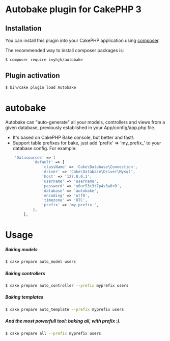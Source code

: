 # Autobake plugin for CakePHP 3

## Installation

You can install this plugin into your CakePHP application using [composer](http://getcomposer.org).

The recommended way to install composer packages is:

``` bash
$ composer require ivyhjk/autobake
```

## Plugin activation

``` bash
$ bin/cake plugin load Autobake
```

# autobake

Autobake can "auto-generate" all your models, controllers and views from a given database, previously established in your App/config/app.php file.

- It's based on CakePHP Bake console, but better and fast!.
- Support table prefixes for bake, just add 'prefix' => 'my_prefix_' to your database config.
	For example:

```php
	'Datasources' => [
	        'default' => [
	            'className' => 'Cake\Database\Connection',
	            'driver' => 'Cake\Database\Driver\Mysql',
	            'host' => '127.0.0.1',
	            'username' => 'username',
	            'password' => 'y0ur53c3t7p4s5w0rD',
	            'database' => 'autobake',
	            'encoding' => 'utf8',
	            'timezone' => 'UTC',
	            'prefix' => 'my_prefix_',
	        ],
	    ],
```


# Usage

##### Baking models
``` bash
$ cake prepare auto_model users
```

##### Baking controllers
``` bash
$ cake prepare auto_controller --prefix myprefix users
```

##### Baking templates
``` bash
$ cake prepare auto_template --prefix myprefix users
```

##### And the most powerfull tool: baking all, with prefix :).
``` bash
$ cake prepare all --prefix myprefix users
```
